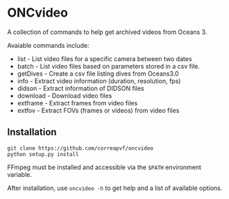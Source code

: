 # ONCvideo

A collection of commands to help get archived videos from Oceans 3.

Avaiable commands include:

* list - List video files for a specific camera between two dates
* batch - List video files based on parameters stored in a csv file.
* getDives - Create a csv file listing dives from Oceans3.0
* info - Extract video information (duration, resolution, fps)
* didson - Extract information of DIDSON files
* download - Download video files
* extframe - Extract frames from video files
* extfov - Extract FOVs (frames or videos) from video files

## Installation
```
git clone https://github.com/correapvf/oncvideo
python setup.py install
```
FFmpeg must be installed and accessible via the `$PATH` environment variable.

After installation, use `oncvideo -h` to get help and a list of available options.
